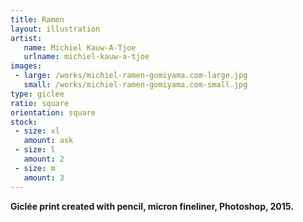 ```yaml
---
title: Ramen
layout: illustration
artist:
   name: Michiel Kauw-A-Tjoe
   urlname: michiel-kauw-a-tjoe
images:
 - large: /works/michiel-ramen-gomiyama.com-large.jpg
   small: /works/michiel-ramen-gomiyama.com-small.jpg
type: giclee
ratio: square
orientation: square
stock:
 - size: xl
   amount: ask
 - size: l
   amount: 2
 - size: m
   amount: 3
---
```


**Giclée print created with pencil, micron fineliner, Photoshop, 2015.**
